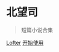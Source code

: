 <!-- ![logo](requests-html-logo.svg).element height="10px" width="10px" -->

# 北望司
> 短篇小说合集

[Lofter](https://futaningmengcha991.lofter.com/)
[开始使用](?id=%e9%98%bf%e4%bc%8a)
